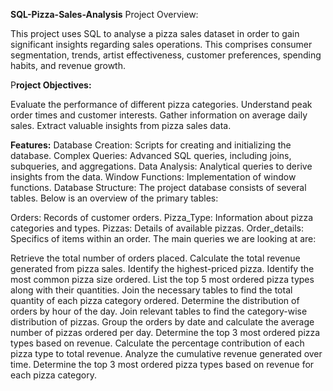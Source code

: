 **SQL-Pizza-Sales-Analysis**
Project Overview:

This project uses SQL to analyse a pizza sales dataset in order to gain significant insights regarding sales operations. This comprises consumer segmentation, trends, artist effectiveness, customer preferences, spending habits, and revenue growth.

P**roject Objectives:**

  Evaluate the performance of different pizza categories.
  Understand peak order times and customer interests.
  Gather information on average daily sales.
  Extract valuable insights from pizza sales data.
  
**Features:**
Database Creation: Scripts for creating and initializing the database.
Complex Queries: Advanced SQL queries, including joins, subqueries, and aggregations.
Data Analysis: Analytical queries to derive insights from the data.
Window Functions: Implementation of window functions.
Database Structure: The project database consists of several tables. Below is an overview of the primary tables:

Orders: Records of customer orders.
Pizza_Type: Information about pizza categories and types.
Pizzas: Details of available pizzas.
Order_details: Specifics of items within an order.
The main queries we are looking at are:

Retrieve the total number of orders placed.
Calculate the total revenue generated from pizza sales.
Identify the highest-priced pizza.
Identify the most common pizza size ordered.
List the top 5 most ordered pizza types along with their quantities.
Join the necessary tables to find the total quantity of each pizza category ordered.
Determine the distribution of orders by hour of the day.
Join relevant tables to find the category-wise distribution of pizzas.
Group the orders by date and calculate the average number of pizzas ordered per day.
Determine the top 3 most ordered pizza types based on revenue.
Calculate the percentage contribution of each pizza type to total revenue.
Analyze the cumulative revenue generated over time.
Determine the top 3 most ordered pizza types based on revenue for each pizza category.
